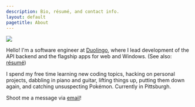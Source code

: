 ```yaml
---
description: Bio, résumé, and contact info.
layout: default
pagetitle: About
---
```

<img src="/img/about.jpg" class="right">

Hello! I'm a software engineer at [Duolingo](http://www.duolingo.com/), where I lead development of the API backend and the flagship apps for web and Windows.
 (See also: [résumé](/files/ArtChaidarun-WebResume.pdf))

I spend my free time learning new coding topics, hacking on personal projects, dabbling in piano and guitar, lifting things up, putting them down again, and catching unsuspecting Pokémon. Currently in Pittsburgh.

Shoot me a message <span id="message">via <a href="#">email</a>!</span>

<script type="text/javascript">
(function() {
  var shown = false;
  function showEmail() {
    if (!shown) {
      shown = true;
      $("#message").append(" Please wait...");
      $.post('/php/form-handler.php', {
        'case': 'email',
        'key': 1779550967
      }).done(function(data) {
        $("#message").html(data);
      });
    }
  }

  $(document).one("mousemove", function(e) {
    showEmail();
  });

  $("#message a[href='#']").one("click", function(e) {
    e.preventDefault();
    showEmail();
  });
})();
</script>
